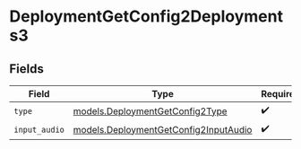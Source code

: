 # DeploymentGetConfig2Deployments3


## Fields

| Field                                                                                | Type                                                                                 | Required                                                                             | Description                                                                          |
| ------------------------------------------------------------------------------------ | ------------------------------------------------------------------------------------ | ------------------------------------------------------------------------------------ | ------------------------------------------------------------------------------------ |
| `type`                                                                               | [models.DeploymentGetConfig2Type](../models/deploymentgetconfig2type.md)             | :heavy_check_mark:                                                                   | N/A                                                                                  |
| `input_audio`                                                                        | [models.DeploymentGetConfig2InputAudio](../models/deploymentgetconfig2inputaudio.md) | :heavy_check_mark:                                                                   | N/A                                                                                  |